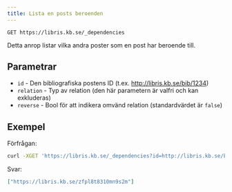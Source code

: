 ```yaml
---
title: Lista en posts beroenden
---
```


```
GET https://libris.kb.se/_dependencies
```

Detta anrop listar vilka andra poster som en post har beroende till.

## Parametrar

* `id` - Den bibliografiska postens ID (t.ex. http://libris.kb.se/bib/1234)
* `relation` - Typ av relation (den här parametern är valfri och kan exkluderas)
* `reverse` - Bool för att indikera omvänd relation (standardvärdet är `false`)


## Exempel

Förfrågan:

```bash title="Shell"
curl -XGET 'https://libris.kb.se/_dependencies?id=http://libris.kb.se/bib/1234&relation=language'
```

Svar:

```json title="JSON"
["https://libris.kb.se/zfpl8t8310mn9s2m"]
```

